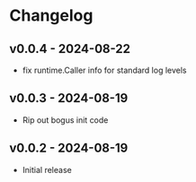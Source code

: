 # Changelog

## v0.0.4 - 2024-08-22

 * fix runtime.Caller info for standard log levels

## v0.0.3 - 2024-08-19

 * Rip out bogus init code

## v0.0.2 - 2024-08-19

 * Initial release
